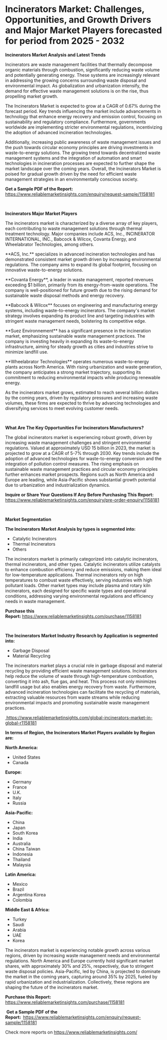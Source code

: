 <p><h1>Incinerators Market: Challenges, Opportunities, and Growth Drivers and Major Market Players forecasted for period from 2025 - 2032</h1></p><p><strong>Incinerators Market Analysis and Latest Trends</strong></p>
<p><p>Incinerators are waste management facilities that thermally decompose organic materials through combustion, significantly reducing waste volume and potentially generating energy. These systems are increasingly relevant in addressing the growing concerns surrounding waste disposal and environmental impact. As globalization and urbanization intensify, the demand for effective waste management solutions is on the rise, thus propelling market growth.</p><p>The Incinerators Market is expected to grow at a CAGR of 0.67% during the forecast period. Key trends influencing the market include advancements in technology that enhance energy recovery and emission control, focusing on sustainability and regulatory compliance. Furthermore, governments worldwide are implementing stricter environmental regulations, incentivizing the adoption of advanced incineration technologies. </p><p>Additionally, increasing public awareness of waste management issues and the push towards circular economy principles are driving investments in waste-to-energy solutions. The growing trend towards decentralized waste management systems and the integration of automation and smart technologies in incineration processes are expected to further shape the market landscape over the coming years. Overall, the Incinerators Market is poised for gradual growth driven by the need for efficient waste management strategies in an environmentally conscious society.</p></p>
<p><strong>Get a Sample PDF of the Report:&nbsp;</strong> <a href="https://www.reliablemarketinsights.com/enquiry/request-sample/1158181?utm_campaign=2322&utm_medium=2&utm_source=Github&utm_content=ia&utm_term=16022025&utm_id=incinerators">https://www.reliablemarketinsights.com/enquiry/request-sample/1158181</a></p>
<p>&nbsp;</p>
<p><strong>Incinerators Major Market Players</strong></p>
<p><p>The incinerators market is characterized by a diverse array of key players, each contributing to waste management solutions through thermal treatment technology. Major companies include ACS, Inc., INCINERATOR INTERNATIONAL, INC., Babcock & Wilcox, Covanta Energy, and Wheelabrator Technologies, among others.</p><p>**ACS, Inc.** specializes in advanced incineration technologies and has demonstrated consistent market growth driven by increasing environmental regulations. The company aims to expand its global footprint, focusing on innovative waste-to-energy solutions.</p><p>**Covanta Energy**, a leader in waste management, reported revenues exceeding $1 billion, primarily from its energy-from-waste operations. The company is well-positioned for future growth due to the rising demand for sustainable waste disposal methods and energy recovery.</p><p>**Babcock & Wilcox** focuses on engineering and manufacturing energy systems, including waste-to-energy incinerators. The company's market strategy involves expanding its product line and targeting industries with stringent waste management needs, bolstering its competitive edge.</p><p>**Suez Environnement** has a significant presence in the incineration market, emphasizing sustainable waste management practices. The company is investing heavily in expanding its waste-to-energy infrastructure, aiming for steady growth as cities and industries strive to minimize landfill use.</p><p>**Wheelabrator Technologies** operates numerous waste-to-energy plants across North America. With rising urbanization and waste generation, the company anticipates a strong market trajectory, supporting its commitment to reducing environmental impacts while producing renewable energy.</p><p>As the incinerators market grows, estimated to reach several billion dollars by the coming years, driven by regulatory pressures and increasing waste volumes, these firms are expected to thrive by advancing technologies and diversifying services to meet evolving customer needs.</p></p>
<p>&nbsp;</p>
<p><strong>What Are The Key Opportunities For Incinerators Manufacturers?</strong></p>
<p><p>The global incinerators market is experiencing robust growth, driven by increasing waste management challenges and stringent environmental regulations. Valued at approximately USD 15 billion in 2023, the market is projected to grow at a CAGR of 5-7% through 2030. Key trends include the adoption of advanced technologies for waste-to-energy conversion and the integration of pollution control measures. The rising emphasis on sustainable waste management practices and circular economy principles further enhances market prospects. Regions such as North America and Europe are leading, while Asia-Pacific shows substantial growth potential due to urbanization and industrialization dynamics.</p></p>
<p><strong>Inquire or Share Your Questions If Any Before Purchasing This Report:</strong> <a href="https://www.reliablemarketinsights.com/enquiry/pre-order-enquiry/1158181?utm_campaign=2322&utm_medium=2&utm_source=Github&utm_content=ia&utm_term=16022025&utm_id=incinerators">https://www.reliablemarketinsights.com/enquiry/pre-order-enquiry/1158181</a></p>
<p>&nbsp;</p>
<p><strong>Market Segmentation</strong></p>
<p><strong>The Incinerators Market Analysis by types is segmented into:</strong></p>
<p><ul><li>Catalytic Incinerators</li><li>Thermal Incinerators</li><li>Others</li></ul></p>
<p><p>The incinerators market is primarily categorized into catalytic incinerators, thermal incinerators, and other types. Catalytic incinerators utilize catalysts to enhance combustion efficiency and reduce emissions, making them ideal for low-temperature applications. Thermal incinerators rely on high temperatures to combust waste effectively, serving industries with high pollutant loads. Other market types may include plasma and rotary kiln incinerators, each designed for specific waste types and operational conditions, addressing varying environmental regulations and efficiency needs in waste management.</p></p>
<p><strong>Purchase this Report:&nbsp;</strong><a href="https://www.reliablemarketinsights.com/purchase/1158181?utm_campaign=2322&utm_medium=2&utm_source=Github&utm_content=ia&utm_term=16022025&utm_id=incinerators">https://www.reliablemarketinsights.com/purchase/1158181</a></p>
<p>&nbsp;</p>
<p><strong>The Incinerators Market Industry Research by Application is segmented into:</strong></p>
<p><ul><li>Garbage Disposal</li><li>Material Recycling</li></ul></p>
<p><p>The incinerators market plays a crucial role in garbage disposal and material recycling by providing efficient waste management solutions. Incinerators help reduce the volume of waste through high-temperature combustion, converting it into ash, flue gas, and heat. This process not only minimizes landfill usage but also enables energy recovery from waste. Furthermore, advanced incineration technologies can facilitate the recycling of materials, extracting valuable resources from waste streams while reducing environmental impacts and promoting sustainable waste management practices.</p></p>
<p><a href="https://www.reliablemarketinsights.com/global-incinerators-market-in-global-r1158181?utm_campaign=2322&utm_medium=2&utm_source=Github&utm_content=ia&utm_term=16022025&utm_id=incinerators">&nbsp;https://www.reliablemarketinsights.com/global-incinerators-market-in-global-r1158181</a></p>
<p><strong>In terms of Region, the Incinerators Market Players available by Region are:</strong></p>
<p>
    <p> <strong> North America: </strong>
        <ul>
            <li>United States</li>
            <li>Canada</li>
        </ul>
        </p> 
    <p> <strong> Europe: </strong>
        <ul>
            <li>Germany</li>
            <li>France</li>
            <li>U.K.</li>
            <li>Italy</li>
            <li>Russia</li>
        </ul>
        </p> 
    <p> <strong> Asia-Pacific: </strong>
        <ul>
            <li>China</li>
            <li>Japan</li>
            <li>South Korea</li>
            <li>India</li>
            <li>Australia</li>
            <li>China Taiwan</li>
            <li>Indonesia</li>
            <li>Thailand</li>
            <li>Malaysia</li>
        </ul>
        </p> 
    <p> <strong> Latin America: </strong>
        <ul>
            <li>Mexico</li>
            <li>Brazil</li>
            <li>Argentina Korea</li>
            <li>Colombia</li>
        </ul>
        </p> 
    <p> <strong> Middle East & Africa: </strong>
        <ul>
            <li>Turkey</li>
            <li>Saudi</li>
            <li>Arabia</li>
            <li>UAE</li>
            <li>Korea</li>
        </ul>
    </p>
    </p>
<p><p>The incinerators market is experiencing notable growth across various regions, driven by increasing waste management needs and environmental regulations. North America and Europe currently hold significant market shares, with approximately 30% and 25%, respectively, due to stringent waste disposal policies. Asia-Pacific, led by China, is projected to dominate the market in the coming years, capturing around 35% by 2025, fueled by rapid urbanization and industrialization. Collectively, these regions are shaping the future of the incinerators market.</p></p>
<p><strong>Purchase this Report: </strong><a href="https://www.reliablemarketinsights.com/purchase/1158181?utm_campaign=2322&utm_medium=2&utm_source=Github&utm_content=ia&utm_term=16022025&utm_id=incinerators">https://www.reliablemarketinsights.com/purchase/1158181</a></p>
<p>&nbsp;<strong>Get a Sample PDF of the Report:&nbsp;&nbsp;</strong><a href="https://www.reliablemarketinsights.com/enquiry/request-sample/1158181?utm_campaign=2322&utm_medium=2&utm_source=Github&utm_content=ia&utm_term=16022025&utm_id=incinerators">https://www.reliablemarketinsights.com/enquiry/request-sample/1158181</a></p>
<p><strong></strong></p>
<p>Check more reports on <a href="https://www.reliablemarketinsights.com/?utm_campaign=2322&utm_medium=2&utm_source=Github&utm_content=ia&utm_term=16022025&utm_id=incinerators">https://www.reliablemarketinsights.com/</a></p>